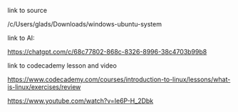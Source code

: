 
link to source 

/c/Users/glads/Downloads/windows-ubuntu-system

link to AI:

https://chatgpt.com/c/68c77802-868c-8326-8996-38c4703b99b8

link to codecademy lesson and video

https://www.codecademy.com/courses/introduction-to-linux/lessons/what-is-linux/exercises/review

https://www.youtube.com/watch?v=Ie6P-H_2Dbk
